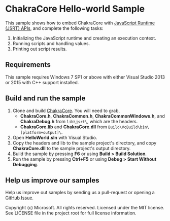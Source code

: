 # ChakraCore Hello-world Sample
This sample shows how to embed ChakraCore with [JavaScript Runtime (JSRT) APIs](http://aka.ms/corejsrtref), and complete the following tasks:

1. Initializing the JavaScript runtime and creating an execution context.
2. Running scripts and handling values.
3. Printing out script results.

## Requirements
This sample requires Windows 7 SP1 or above with either Visual Studio 2013 or 2015 with C++ support installed. 

## Build and run the sample
1. Clone and build [ChakraCore](https://github.com/Microsoft/ChakraCore). You will need to grab,
	* **ChakraCore.h**, **ChakraCommon.h**, **ChakraCommonWindows.h**, and **ChakraDebug.h** from `lib\jsrt\`, which are the headers. 
	* **ChakraCore.lib** and **ChakraCore.dll** from `Build\VcBuild\bin\[platform+output]\`.
2. Open **HelloWorld.sln** with Visual Studio.
3. Copy the headers and lib to the sample project's directory, and copy **ChakraCore.dll** to the sample project's output directory. 
4. Build the sample by pressing  **F6**  or using  **Build > Build Solution**.
5. Run the sample by pressing  **Ctrl+F5**  or using  **Debug > Start Without Debugging**.

## Help us improve our samples
Help us improve out samples by sending us a pull-request or opening a [GitHub Issue](https://github.com/Microsoft/Chakra-Samples/issues/new).

Copyright (c) Microsoft. All rights reserved.  Licensed under the MIT license. See LICENSE file in the project root for full license information.